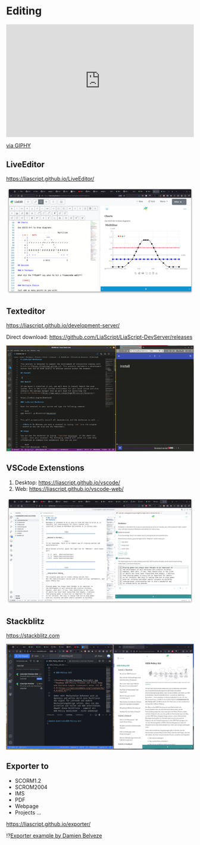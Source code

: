 # Editing

<div style="width:100%;height:0;padding-bottom:60%;position:relative;"><iframe src="https://giphy.com/embed/Ws6T5PN7wHv3cY8xy8" width="100%" height="100%" style="position:absolute" frameBorder="0" class="giphy-embed" allowFullScreen></iframe></div><p><a href="https://giphy.com/gifs/nounish-dao-nouns-noggles-Ws6T5PN7wHv3cY8xy8">via GIPHY</a></p>

## LiveEditor

https://liascript.github.io/LiveEditor/

![LiveEditor](pic/live-editor.png)

## Texteditor

https://liascript.github.io/development-server/

Direct download: https://github.com/LiaScript/LiaScript-DevServer/releases

![Texteditor](https://raw.githubusercontent.com/LiaScript/LiaScript-DevServer/main/pics/live-update.gif)<!-- style="width: 100%"-->


## VSCode Extenstions

1. Desktop: https://liascript.github.io/vscode/
2. Web: https://liascript.github.io/vscode-web/

![VSCode](pic/vscode.png)

## Stackblitz

https://stackblitz.com

![Stackblitz](pic/stackblitz.png)

## Exporter to

- SCORM1.2
- SCROM2004
- IMS
- PDF
- Webpage
- Projects ...

https://liascript.github.io/exporter/

!?[Exporter example by Damien Belveze](https://www.youtube.com/watch?v=yk4uEqoKcpw)
